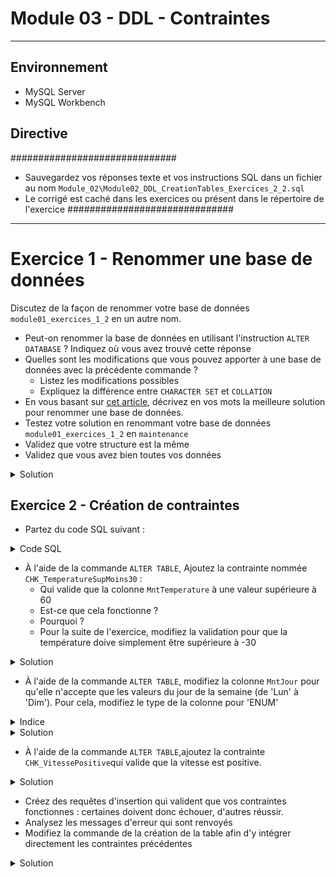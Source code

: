 # Module 03 - DDL - Contraintes

---

## Environnement

- MySQL Server
- MySQL Workbench

## Directive

##############################
- Sauvegardez vos réponses texte et vos instructions SQL dans un fichier au nom ```Module_02\Module02_DDL_CreationTables_Exercices_2_2.sql```
- Le corrigé est caché dans les exercices ou présent dans le répertoire de l'exercice
##############################

---

# Exercice 1 - Renommer une base de données

Discutez de la façon de renommer votre base de données ```module01_exercices_1_2``` en un autre nom.

- Peut-on renommer la base de données en utilisant l'instruction ```ALTER DATABASE``` ? Indiquez où vous avez trouvé cette réponse
- Quelles sont les modifications que vous pouvez apporter à une base de données avec la précédente commande ?
  - Listez les modifications possibles
  - Expliquez la différence entre ```CHARACTER SET``` et ```COLLATION```
- En vous basant sur [cet article](http://www.chicoree.fr/w/Renommer_une_base_MySQL), décrivez en vos mots la meilleure solution pour renommer une base de données.
- Testez votre solution en renommant votre base de données ```module01_exercices_1_2``` en ```maintenance```
- Validez que votre structure est la même
- Validez que vous avez bien toutes vos données

<details>
    <summary>Solution</summary>

- ```ALTER DABABASE``` : Lire la documentation https://dev.mysql.com/doc/refman/8.0/en/alter-database.html
- Character set et collation : lire la documentation https://dev.mysql.com/doc/refman/8.0/en/charset-general.html
- Pour afficher les différents encodages de caractères et de collation, tapez les commandes suivantes :

```sql
SHOW CHARACTER SET;

SHOW COLLATION;
```

- La solution la plus simple pour renommer une base de données dans MySQL est d'extraire la structure et les données avec l'utilitaire ```mysqldump``` et d'exécuter le script à partir d'une nouvelle base de données.

</details>

## Exercice 2 - Création de contraintes

- Partez du code SQL suivant :

<details>
    <summary>Code SQL</summary>

```sql
DROP DATABASE IF EXISTS module03_exercice_2;

CREATE DATABASE module03_exercice_2;

USE module03_exercice_2;

CREATE TABLE Maintenance (
	idMnt INT UNSIGNED PRIMARY KEY,
	MntJour CHAR(3),
	MntMachine CHAR(8) NOT NULL,
	MntVitesse TINYINT, 
	MntTemperature TINYINT, 
	MntHeure TIME NOT NULL,
	MntEvenement VARCHAR(50) NOT NULL
) ENGINE = InnoDB;

INSERT INTO Maintenance
VALUES (
		147,
		'Ven',
		'Massicot',
		NULL,
		NULL,
		'21:18',
		"Défaut de lame"
	),
	(
		63,
		'Sam',
		'Relieuse',
		16,
		NULL,
		'16:15',
		"Arrêt pour maintenance"
	),
	(
		87,
		'Jeu',
		'Press',
		6,
		62,
		'11:40',
		"Bavure encre"
	),
	(
		79,
		'Sam',
		'Relieuse',
		16,
		NULL,
		'17:1',
		"Reprise"
	),
	(89, 'Mar', 'Presse', 6, 55, '08:28', "Recadrage"),
	(
		132,
		'Mar',
		'Presse',
		8,
		68,
		'09:58',
		"Changement encre"
	),
	(
		111,
		'Mer',
		'Massicot',
		NULL,
		NULL,
		'10:17',
		"Graissage coulisseau"
	);
    
SELECT *
FROM Maintenance;
```

</details>

- À l'aide de la commande ```ALTER TABLE```, Ajoutez la contrainte nommée ```CHK_TemperatureSupMoins30``` :
  - Qui valide que la colonne ```MntTemperature``` à une valeur supérieure à 60
  - Est-ce que cela fonctionne ?
  - Pourquoi ?
  - Pour la suite de l'exercice, modifiez la validation pour que la température doive simplement être supérieure à -30

<details>
    <summary>Solution</summary>

```sql
ALTER TABLE Maintenance
ADD CONSTRAINT CHK_TemperatureSupMoins30 CHECK(MntTemperature > -30);
```

</details>

- À l'aide de la commande ```ALTER TABLE```, modifiez la colonne ```MntJour``` pour qu'elle n'accepte que les valeurs du jour de la semaine (de 'Lun' à 'Dim'). Pour cela, modifiez le type de la colonne pour 'ENUM'

<details>
    <summary>Indice</summary>

- [ALTER TABLE MODIFY COLUMN](https://www.w3schools.com/sql/sql_alter.asp)
- [ENUM](https://dev.mysql.com/doc/refman/8.0/en/enum.html)

</details>

<details>
    <summary>Solution</summary>

```sql
ALTER TABLE Maintenance
MODIFY COLUMN MntJour ENUM ('Lun', 'Mar', 'Mer', 'Jeu', 'Ven', 'Sam', 'Dim');
```

</details>

- À l'aide de la commande ```ALTER TABLE```,ajoutez la contrainte ```CHK_VitessePositive```qui valide que la vitesse est positive.

<details>
    <summary>Solution</summary>

```sql
ALTER TABLE Maintenance
ADD CONSTRAINT CHK_VitessePositive CHECK(MntVitesse > 0);
```

</details>

- Créez des requêtes d'insertion qui valident que vos contraintes fonctionnes : certaines doivent donc échouer, d'autres réussir.
- Analysez les messages d'erreur qui sont renvoyés
- Modifiez la commande de la création de la table afin d'y intégrer directement les contraintes précédentes

<details>
    <summary>Solution</summary>

```sql
DROP TABLE IF EXISTS Maintenance;
CREATE TABLE Maintenance (
	idMnt INT UNSIGNED PRIMARY KEY,
	MntJour ENUM ('Lun', 'Mar', 'Mer', 'Jeu', 'Ven', 'Sam', 'Dim'),
	MntMachine CHAR(8) NOT NULL,
	MntVitesse TINYINT CONSTRAINT CHK_VitessePositive CHECK(MntVitesse > 0), 
	MntTemperature TINYINT CONSTRAINT CHK_TemperatureSupMoins30 CHECK(MntTemperature > -30), 
	MntHeure TIME NOT NULL,
	MntEvenement VARCHAR(50) NOT NULL
) ENGINE = InnoDB;
```

</details>
